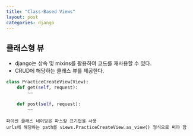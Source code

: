 ```yaml
---
title: "Class-Based Views"
layout: post
categories: django
---
```


## 클래스형 뷰
- django는 상속 및 mixins를 활용하여 코드를 재사용할 수 있다.
- CRUD에 해당하는 클래스 뷰를 제공한다.

```python
class PracticeCreateView(View):
    def get(self, request):
        ~~
    
    def post(self, request):
        ~~
```
`파이썬 클래스 네이밍은 파스칼 표기법을 사용`<br/>
`urls에 해당하는 path를 views.PracticeCreateView.as_view() 형식으로 써야 함`